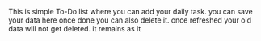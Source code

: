 This is simple To-Do list where you can add your daily task. you can save your data here once done you can also delete it. once refreshed your old data will not get deleted. it remains as it 
